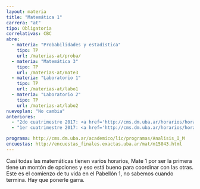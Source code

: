 ```yaml
---
layout: materia
title: "Matemática 1"
carrera: "at"
tipo: Obligatoria
correlativas: CBC
abre:
  - materia: "Probabilidades y estadística"
    tipo: TP
    url: /materias-at/proba/
  - materia: "Matemática 3"
    tipo: TP
    url: /materias-at/mate3
  - materia: "Laboratorio 1"
    tipo: TP
    url: /materias-at/labo1
  - materia: "Laboratorio 2"
    tipo: TP
    url: /materias-at/labo2
nuevoplan: "No cambia"
anteriores:
  - "2do cuatrimestre 2017: <a href='http://cms.dm.uba.ar/horarios/horarios_html?cuatrim=20172'>Horarios</a>"
  - "1er cuatrimestre 2017: <a href='http://cms.dm.uba.ar/horarios/horarios_html?cuatrim=20171'>Horarios</a>"

programa: http://cms.dm.uba.ar/academico/lic/programas/Analisis_I_M
encuestas: http://encuestas_finales.exactas.uba.ar/mat/m15043.html
---
```


Casi todas las matemáticas tienen varios horarios, Mate 1 por ser la primera tiene un montón de opciones y eso está bueno para coordinar con las otras. Este es el comienzo de tu vida en el Pabellón 1, no sabemos cuando termina. Hay que ponerle garra.